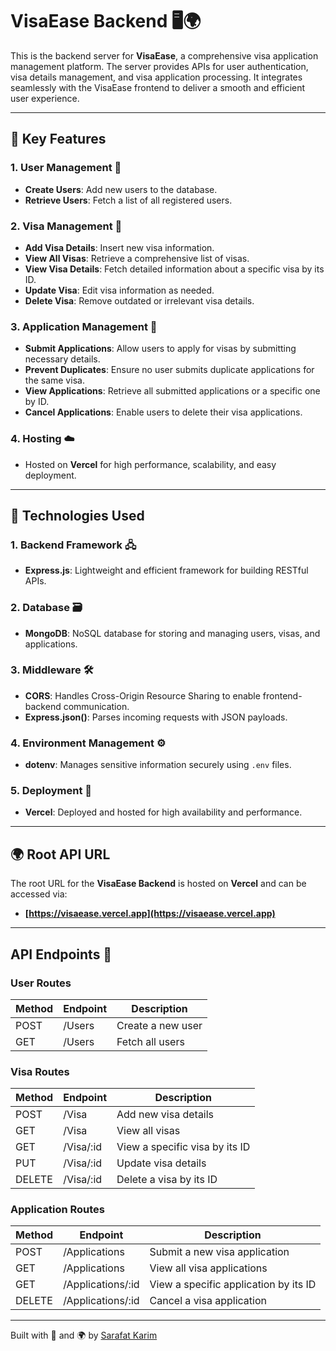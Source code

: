 # VisaEase Backend 🖥️🌍

This is the backend server for **VisaEase**, a comprehensive visa application management platform. The server provides APIs for user authentication, visa details management, and visa application processing. It integrates seamlessly with the VisaEase frontend to deliver a smooth and efficient user experience.

---

## 🌟 Key Features

### **1. User Management 👤**

- **Create Users**: Add new users to the database.
- **Retrieve Users**: Fetch a list of all registered users.

### **2. Visa Management 🛂**

- **Add Visa Details**: Insert new visa information.
- **View All Visas**: Retrieve a comprehensive list of visas.
- **View Visa Details**: Fetch detailed information about a specific visa by its ID.
- **Update Visa**: Edit visa information as needed.
- **Delete Visa**: Remove outdated or irrelevant visa details.

### **3. Application Management 📑**

- **Submit Applications**: Allow users to apply for visas by submitting necessary details.
- **Prevent Duplicates**: Ensure no user submits duplicate applications for the same visa.
- **View Applications**: Retrieve all submitted applications or a specific one by ID.
- **Cancel Applications**: Enable users to delete their visa applications.

### **4. Hosting ☁️**

- Hosted on **Vercel** for high performance, scalability, and easy deployment.

---

## 🔧 Technologies Used

### **1. Backend Framework 🖧**

- **Express.js**: Lightweight and efficient framework for building RESTful APIs.

### **2. Database 🗃️**

- **MongoDB**: NoSQL database for storing and managing users, visas, and applications.

### **3. Middleware 🛠️**

- **CORS**: Handles Cross-Origin Resource Sharing to enable frontend-backend communication.
- **Express.json()**: Parses incoming requests with JSON payloads.

### **4. Environment Management ⚙️**

- **dotenv**: Manages sensitive information securely using `.env` files.

### **5. Deployment 🚀**

- **Vercel**: Deployed and hosted for high availability and performance.

---
## 🌍 Root API URL

The root URL for the **VisaEase Backend** is hosted on **Vercel** and can be accessed via:

- **[https://visaease.vercel.app](https://visaease.vercel.app)**

---

## API Endpoints 🚀

### User Routes

| Method | Endpoint  | Description                       |
|--------|-----------|-----------------------------------|
| POST   | /Users    | Create a new user                |
| GET    | /Users    | Fetch all users                  |

### Visa Routes

| Method | Endpoint     | Description                            |
|--------|--------------|----------------------------------------|
| POST   | /Visa        | Add new visa details                   |
| GET    | /Visa        | View all visas                         |
| GET    | /Visa/:id    | View a specific visa by its ID         |
| PUT    | /Visa/:id    | Update visa details                    |
| DELETE | /Visa/:id    | Delete a visa by its ID                |

### Application Routes

| Method | Endpoint         | Description                                    |
|--------|------------------|------------------------------------------------|
| POST   | /Applications    | Submit a new visa application                  |
| GET    | /Applications    | View all visa applications                     |
| GET    | /Applications/:id| View a specific application by its ID          |
| DELETE | /Applications/:id| Cancel a visa application                      |

---

Built with 💙 and 🌍 by [Sarafat Karim](https://www.linkedin.com/in/sarafat-karim/)
